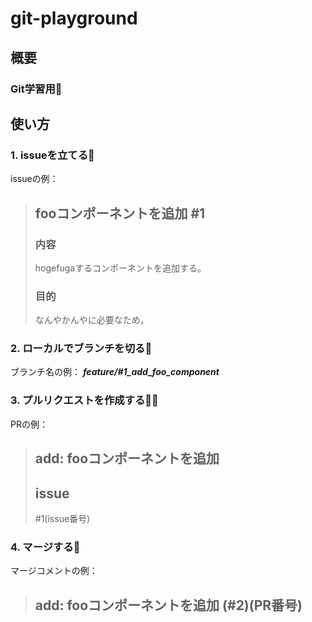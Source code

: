 # git-playground

## 概要
### Git学習用🧐

## 使い方

### 1. issueを立てる📝
issueの例：
> ## fooコンポーネントを追加 #1
> ### 内容
> hogefugaするコンポーネントを追加する。
> ### 目的
> なんやかんやに必要なため。

### 2. ローカルでブランチを切る🌿
ブランチ名の例： _**feature/#1_add_foo_component**_

### 3. プルリクエストを作成する🙇‍♀️
PRの例：
> ## add: fooコンポーネントを追加
> ## issue
> #1(issue番号)

### 4. マージする🎉
マージコメントの例：
> ## add: fooコンポーネントを追加 (#2)(PR番号)